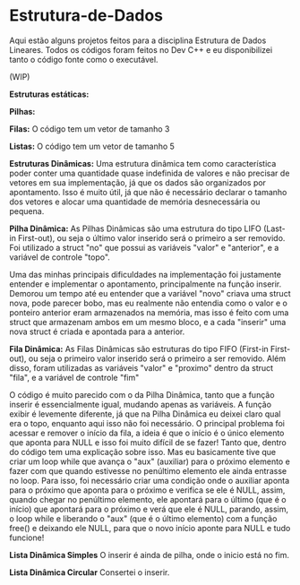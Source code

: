 # Estrutura-de-Dados
Aqui estão alguns projetos feitos para a disciplina Estrutura de Dados Lineares. Todos os códigos foram feitos no Dev C++ e eu disponibilizei tanto o código fonte como o executável.

(WIP)

**Estruturas estáticas:**

**Pilhas:**


**Filas:**
O código tem um vetor de tamanho 3

**Listas:**
O código tem um vetor de tamanho 5


**Estruturas Dinâmicas:**
Uma estrutura dinâmica tem como característica poder conter uma quantidade quase indefinida de valores e não precisar de vetores em sua implementação, já que os dados são organizados por apontamento. Isso é muito útil, já que não é necessário declarar o tamanho dos vetores e alocar uma quantidade de memória desnecessária ou pequena.

**Pilha Dinâmica:**
As Pilhas Dinâmicas são uma estrutura do tipo LIFO (Last-in First-out), ou seja o último valor inserido será o primeiro a ser removido. Foi utilizado a struct "no" que possui as variáveis "valor" e "anterior", e a variável de controle "topo".

Uma das minhas principais dificuldades na implementação foi justamente entender e implementar o apontamento, principalmente na função inserir. Demorou um tempo até eu entender que a variável "novo" criava uma struct nova, pode parecer bobo, mas eu realmente não entendia como o valor e o ponteiro anterior eram armazenados na memória, mas isso é feito com uma struct que armazenam ambos em um mesmo bloco, e a cada "inserir" uma nova struct é criada e apontada para a anterior.

**Fila Dinâmica:**
As Filas Dinâmicas são estruturas do tipo FIFO (First-in First-out), ou seja o primeiro valor inserido será o primeiro a ser removido. Além disso, foram utilizadas as variáveis "valor" e "proximo" dentro da struct "fila", e a variável de controle "fim"

O código é muito parecido com o da Pilha Dinâmica, tanto que a função inserir é essencialmente igual, mudando apenas as variáveis. A função exibir é levemente diferente, já que na Pilha Dinâmica eu deixei claro qual era o topo, enquanto aqui isso não foi necessário. O principal problema foi acessar e remover o início da fila, a ideia é que o início é o único elemento que aponta para NULL e isso foi muito difícil de se fazer! Tanto que, dentro do código tem uma explicação sobre isso. Mas eu basicamente tive que criar um loop while que avança o "aux" (auxiliar) para o próximo elemento e fazer com que quando estivesse no penúltimo elemento ele ainda entrasse no loop. Para isso, foi necessário criar uma condição onde o auxiliar aponta para o próximo que aponta para o próximo e verifica se ele é NULL, assim, quando chegar no penúltimo elemento, ele apontará para o último (que é o início) que apontará para o próximo e verá que ele é NULL, parando, assim, o loop while e liberando o "aux" (que é o último elemento) com a função free() e deixando ele NULL, para que o novo início aponte para NULL e tudo funcione!

**Lista Dinâmica Simples**
O inserir é ainda de pilha, onde o inicio está no fim.

**Lista Dinâmica Circular**
Consertei o inserir.
